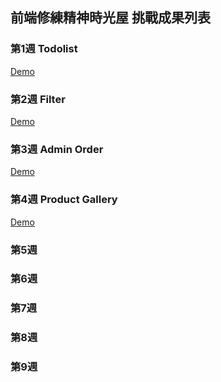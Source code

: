## 前端修練精神時光屋 挑戰成果列表

### 第1週 Todolist
[Demo](https://shinelu2013.github.io/F2E/todolist/index.html)

### 第2週 Filter
[Demo](https://shinelu2013.github.io/F2E/filter/dist/index.html)

### 第3週 Admin Order
[Demo](https://shinelu2013.github.io/F2E/admin-order/dist/index.html)

### 第4週 Product Gallery
[Demo](https://shinelu2013.github.io/F2E/product-gallery/dist/index.html)

### 第5週 

### 第6週 

### 第7週 

### 第8週

### 第9週
